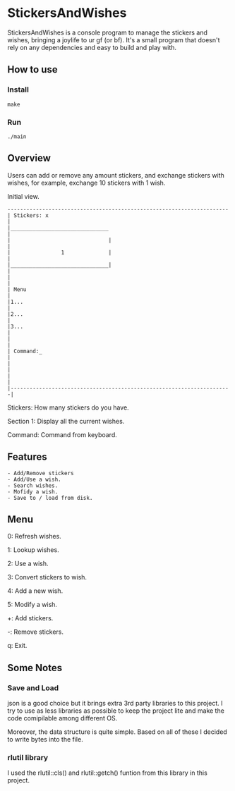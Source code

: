 # StickersAndWishes
StickersAndWishes is a console program to manage the stickers and wishes, bringing a joylife to ur gf (or bf).  It's a small program that doesn't rely on any dependencies and easy to build and play with.

## How to use ##
### Install ###
```make```

### Run ###
```./main```

## Overview ##
Users can add or remove any amount stickers, and exchange stickers with wishes,  for example, exchange 10 stickers with 1 wish.

Initial view.
```
----------------------------------------------------------------------
| Stickers: x                                                          |
|_______________________________                                       |
|                               |                                      |
|                1              |                                      |
|_______________________________|                                      |
|                                                                      |
| Menu                                                                 |
|1...                                                                  |
|2...                                                                  |
|3...                                                                  |
|                                                                      |
| Command:_                                                            |
|                                                                      |
|                                                                      |
|----------------------------------------------------------------------|
```

Stickers:   How many stickers do you have.

Section 1:  Display all the current wishes.

Command:  Command from keyboard.  

## Features ##

    - Add/Remove stickers
    - Add/Use a wish.
    - Search wishes.
    - Mofidy a wish.
    - Save to / load from disk.



## Menu ##

0: Refresh wishes.

1: Lookup wishes.

2: Use a wish.

3: Convert stickers to wish.

4: Add a new wish.

5: Modify a wish.

+: Add stickers.

-: Remove stickers.

q: Exit.

## Some Notes ##

### Save and Load ###

json is a good choice but it brings extra 3rd party libraries to this project.
I try to use as less libraries as possible to keep the project lite and
make the code comipilable among different OS.

Moreover, the data structure is quite simple.  Based on all of these I decided
to write bytes into the file.

### rlutil library ###

I used the rlutil::cls() and rlutil::getch() funtion from this library in this project.
